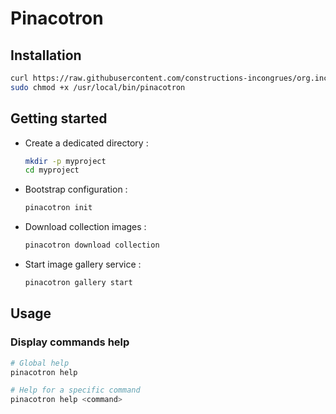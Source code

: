 # Pinacotron

## Installation

```sh
curl https://raw.githubusercontent.com/constructions-incongrues/org.incongru.pinacotron/master/bin/pinacotron | sudo tee /usr/local/bin/pinacotron
sudo chmod +x /usr/local/bin/pinacotron
```

## Getting started

- Create a dedicated directory :

  ```sh
  mkdir -p myproject
  cd myproject
  ```

- Bootstrap configuration :

  ```sh
  pinacotron init
  ```

- Download collection images :

  ```sh
  pinacotron download collection
  ```

- Start image gallery service :

  ```sh
  pinacotron gallery start
  ```

## Usage

### Display commands help

```sh
# Global help
pinacotron help

# Help for a specific command
pinacotron help <command>
```
